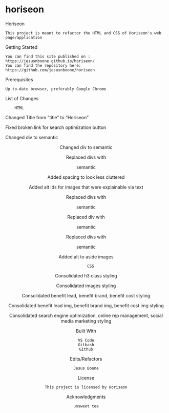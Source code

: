 # horiseon

Horiseon

    This project is meant to refactor the HTML and CSS of Horiseon's web page/application

Getting Started

    You can find this site published on : https://jesusnboone.github.io/horiseon/
    You can find the repository here:     https://github.com/jesusnboone/horiseon


Prerequisites

    Up-to-date browser, preferably Google Chrome

List of Changes

        HTML

Changed Title from “title” to “Horiseon”

Fixed broken link for search optimization button

Changed div to semantic <header>

Changed div to semantic <nav>

Replaced divs with <section> semantic

Added spacing to look less cluttered

Added alt ids for images that were explainable via text

Replaced divs with <aside> semantic

Replaced div with <footer> semantic

Replaced divs with <article> semantic

Added alt to aside images


        CSS

Consolidated h3 class styling 

Consolidated images styling

Consolidated benefit lead, benefit brand, benefit cost styling

Consolidated benefit lead img, benefit brand img, benefit cost img styling

Consolidated search engine optimization, online rep management, social media marketing styling


Built With

    VS Code
    Gitbash
    Github


Edits/Refactors

    Jesus Boone

License

    This project is licensed by Horiseon

Acknowledgments

    unsweet tea